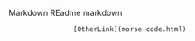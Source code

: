 Markdown  REadme markdown
                    
                    
                    [OtherLink](morse-code.html)
                    